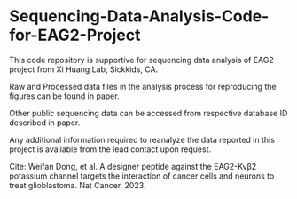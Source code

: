 # Sequencing-Data-Analysis-Code-for-EAG2-Project

This code repository is supportive for sequencing data analysis of EAG2 project from Xi Huang Lab, Sickkids, CA.

Raw and Processed data files in the analysis process for reproducing the figures can be found in paper.

Other public sequencing data can be accessed from respective database ID described in paper.

Any additional information required to reanalyze the data reported in this project is available from the lead contact upon request.

Cite: Weifan Dong, et al. A designer peptide against the EAG2-Kvβ2 potassium channel targets the interaction of cancer cells and neurons to treat glioblastoma. Nat Cancer. 2023.


